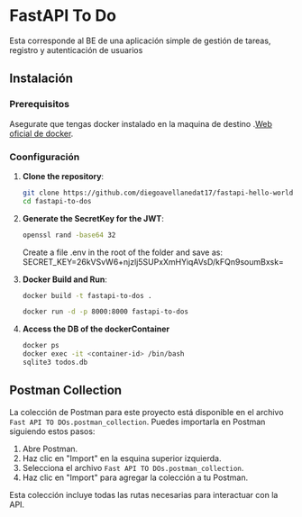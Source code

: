 # FastAPI To Do

Esta corresponde al BE de una aplicación simple de gestión de tareas, registro y autenticación de usuarios

## Instalación

### Prerequisitos

Asegurate que tengas docker instalado en la maquina de destino .[Web oficial de docker](https://www.docker.com/products/docker-desktop).

### Coonfiguración

1. **Clone the repository**:

   ```sh
   git clone https://github.com/diegoavellanedat17/fastapi-hello-world.git
   cd fastapi-to-dos

   ```

2. **Generate the SecretKey for the JWT**:

   ```sh
   openssl rand -base64 32
   ```

   Create a file .env in the root of the folder and save as:
   SECRET_KEY=26kVSvW6+njzlj5SUPxXmHYiqAVsD/kFQn9soumBxsk=

3. **Docker Build and Run**:

   ```sh
   docker build -t fastapi-to-dos .

   docker run -d -p 8000:8000 fastapi-to-dos
   ```

4. **Access the DB of the dockerContainer**
   ```sh
   docker ps
   docker exec -it <container-id> /bin/bash
   sqlite3 todos.db
   ```

## Postman Collection

La colección de Postman para este proyecto está disponible en el archivo `Fast API TO DOs.postman_collection`. Puedes importarla en Postman siguiendo estos pasos:

1.  Abre Postman.
2.  Haz clic en "Import" en la esquina superior izquierda.
3.  Selecciona el archivo `Fast API TO DOs.postman_collection`.
4.  Haz clic en "Import" para agregar la colección a tu Postman.

Esta colección incluye todas las rutas necesarias para interactuar con la API.
